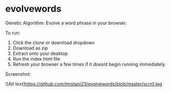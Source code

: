 # evolvewords
Genetic Algorithm:
Evolve a word phrase in your browser.

To run:
1. Click the clone or download dropdown
2. Download as zip
3. Extract onto your desktop
4. Run the index.html file
5. Refresh your browser a few times if it doesnt begin running immediately.

Screenshot:

![Alt text]https://github.com/tmstani23/evolvewords/blob/master/scrn1.jpg


 
